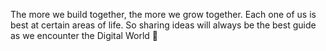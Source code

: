 The more we build together, the more we grow together.
Each one of us is  best at certain areas of life. 
So sharing ideas will always be the best guide 
as we encounter the Digital World 💯

